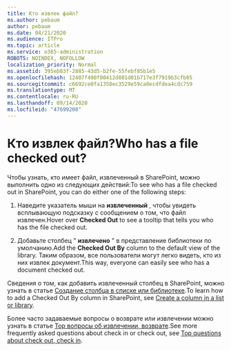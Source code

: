 ```yaml
---
title: Кто извлек файл?
ms.author: pebaum
author: pebaum
ms.date: 04/21/2020
ms.audience: ITPro
ms.topic: article
ms.service: o365-administration
ROBOTS: NOINDEX, NOFOLLOW
localization_priority: Normal
ms.assetid: 395eb03f-2885-43d5-b2fe-55febf85b1e5
ms.openlocfilehash: 12407f490f80412d801d01b717e3f7919b3cfb05
ms.sourcegitcommit: c6692ce0fa1358ec3529e59ca0ecdfdea4cdc759
ms.translationtype: MT
ms.contentlocale: ru-RU
ms.lasthandoff: 09/14/2020
ms.locfileid: "47699208"
---
```

# <a name="who-has-a-file-checked-out"></a><span data-ttu-id="a2c72-102">Кто извлек файл?</span><span class="sxs-lookup"><span data-stu-id="a2c72-102">Who has a file checked out?</span></span>

<span data-ttu-id="a2c72-103">Чтобы узнать, кто имеет файл, извлеченный в SharePoint, можно выполнить одно из следующих действий:</span><span class="sxs-lookup"><span data-stu-id="a2c72-103">To see who has a file checked out in SharePoint, you can do either one of the following steps:</span></span>
  
1. <span data-ttu-id="a2c72-104">Наведите указатель мыши на **извлеченный** , чтобы увидеть всплывающую подсказку с сообщением о том, что файл извлечен.</span><span class="sxs-lookup"><span data-stu-id="a2c72-104">Hover over **Checked Out** to see a tooltip that tells you who has the file checked out.</span></span> 
    
2. <span data-ttu-id="a2c72-105">Добавьте столбец " **извлечено** " в представление библиотеки по умолчанию.</span><span class="sxs-lookup"><span data-stu-id="a2c72-105">Add the **Checked Out By** column to the default view of the library.</span></span> <span data-ttu-id="a2c72-106">Таким образом, все пользователи могут легко видеть, кто из них извлек документ.</span><span class="sxs-lookup"><span data-stu-id="a2c72-106">This way, everyone can easily see who has a document checked out.</span></span> 
    
<span data-ttu-id="a2c72-107">Сведения о том, как добавить извлеченный столбец в SharePoint, можно узнать в статье [Создание столбца в списке или библиотеке](https://go.microsoft.com/fwlink/?linkid=2019591).</span><span class="sxs-lookup"><span data-stu-id="a2c72-107">To learn how to add a Checked Out By column in SharePoint, see [Create a column in a list or library](https://go.microsoft.com/fwlink/?linkid=2019591).</span></span> 
  
<span data-ttu-id="a2c72-108">Более часто задаваемые вопросы о возврате или извлечении можно узнать в статье [Top вопросы об извлечении, возврате](https://go.microsoft.com/fwlink/?linkid=2018786).</span><span class="sxs-lookup"><span data-stu-id="a2c72-108">See more frequently asked questions about check in or check out, see [Top questions about check out, check in](https://go.microsoft.com/fwlink/?linkid=2018786).</span></span>
  

